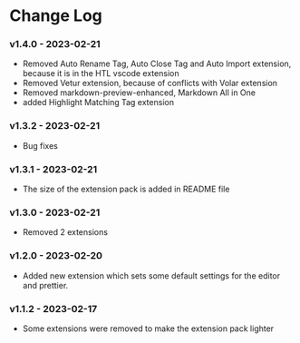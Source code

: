 # Change Log

### v1.4.0 - 2023-02-21

- Removed Auto Rename Tag, Auto Close Tag and Auto Import extension, because it is in the HTL vscode extension
- Removed Vetur extension, because of conflicts with Volar extension
- Removed markdown-preview-enhanced, Markdown All in One
- added Highlight Matching Tag extension

### v1.3.2 - 2023-02-21

- Bug fixes

### v1.3.1 - 2023-02-21

- The size of the extension pack is added in README file

### v1.3.0 - 2023-02-21

- Removed 2 extensions

### v1.2.0 - 2023-02-20

- Added new extension which sets some default settings for the editor and prettier.

### v1.1.2 - 2023-02-17

- Some extensions were removed to make the extension pack lighter
